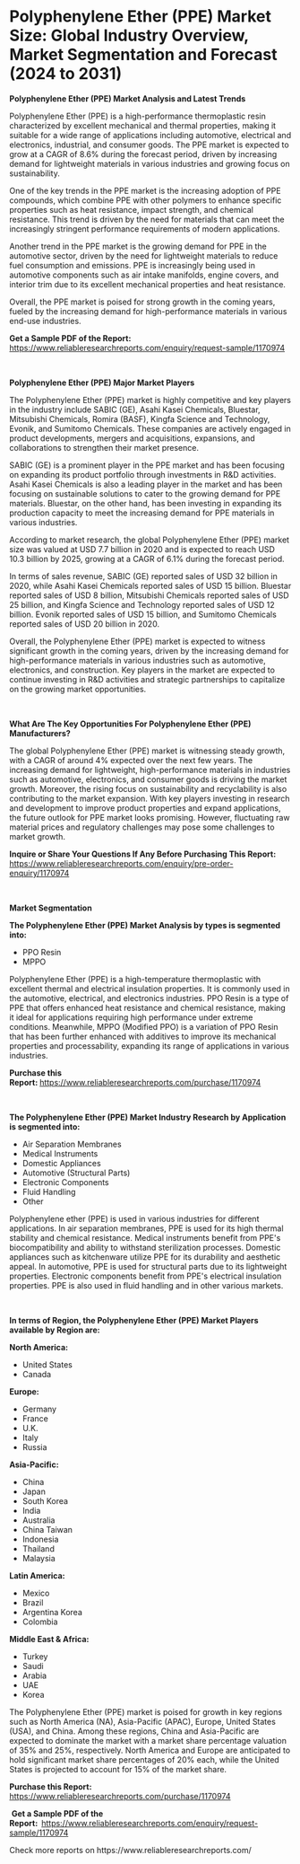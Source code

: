 <p><h1>Polyphenylene Ether (PPE) Market Size: Global Industry Overview, Market Segmentation and Forecast (2024 to 2031)</h1></p><p><strong>Polyphenylene Ether (PPE) Market Analysis and Latest Trends</strong></p>
<p><p>Polyphenylene Ether (PPE) is a high-performance thermoplastic resin characterized by excellent mechanical and thermal properties, making it suitable for a wide range of applications including automotive, electrical and electronics, industrial, and consumer goods. The PPE market is expected to grow at a CAGR of 8.6% during the forecast period, driven by increasing demand for lightweight materials in various industries and growing focus on sustainability.</p><p>One of the key trends in the PPE market is the increasing adoption of PPE compounds, which combine PPE with other polymers to enhance specific properties such as heat resistance, impact strength, and chemical resistance. This trend is driven by the need for materials that can meet the increasingly stringent performance requirements of modern applications.</p><p>Another trend in the PPE market is the growing demand for PPE in the automotive sector, driven by the need for lightweight materials to reduce fuel consumption and emissions. PPE is increasingly being used in automotive components such as air intake manifolds, engine covers, and interior trim due to its excellent mechanical properties and heat resistance.</p><p>Overall, the PPE market is poised for strong growth in the coming years, fueled by the increasing demand for high-performance materials in various end-use industries.</p></p>
<p><strong>Get a Sample PDF of the Report:&nbsp;</strong> <a href="https://www.reliableresearchreports.com/enquiry/request-sample/1170974">https://www.reliableresearchreports.com/enquiry/request-sample/1170974</a></p>
<p>&nbsp;</p>
<p><strong>Polyphenylene Ether (PPE) Major Market Players</strong></p>
<p><p>The Polyphenylene Ether (PPE) market is highly competitive and key players in the industry include SABIC (GE), Asahi Kasei Chemicals, Bluestar, Mitsubishi Chemicals, Romira (BASF), Kingfa Science and Technology, Evonik, and Sumitomo Chemicals. These companies are actively engaged in product developments, mergers and acquisitions, expansions, and collaborations to strengthen their market presence.</p><p>SABIC (GE) is a prominent player in the PPE market and has been focusing on expanding its product portfolio through investments in R&D activities. Asahi Kasei Chemicals is also a leading player in the market and has been focusing on sustainable solutions to cater to the growing demand for PPE materials. Bluestar, on the other hand, has been investing in expanding its production capacity to meet the increasing demand for PPE materials in various industries.</p><p>According to market research, the global Polyphenylene Ether (PPE) market size was valued at USD 7.7 billion in 2020 and is expected to reach USD 10.3 billion by 2025, growing at a CAGR of 6.1% during the forecast period.</p><p>In terms of sales revenue, SABIC (GE) reported sales of USD 32 billion in 2020, while Asahi Kasei Chemicals reported sales of USD 15 billion. Bluestar reported sales of USD 8 billion, Mitsubishi Chemicals reported sales of USD 25 billion, and Kingfa Science and Technology reported sales of USD 12 billion. Evonik reported sales of USD 15 billion, and Sumitomo Chemicals reported sales of USD 20 billion in 2020.</p><p>Overall, the Polyphenylene Ether (PPE) market is expected to witness significant growth in the coming years, driven by the increasing demand for high-performance materials in various industries such as automotive, electronics, and construction. Key players in the market are expected to continue investing in R&D activities and strategic partnerships to capitalize on the growing market opportunities.</p></p>
<p>&nbsp;</p>
<p><strong>What Are The Key Opportunities For Polyphenylene Ether (PPE) Manufacturers?</strong></p>
<p><p>The global Polyphenylene Ether (PPE) market is witnessing steady growth, with a CAGR of around 4% expected over the next few years. The increasing demand for lightweight, high-performance materials in industries such as automotive, electronics, and consumer goods is driving the market growth. Moreover, the rising focus on sustainability and recyclability is also contributing to the market expansion. With key players investing in research and development to improve product properties and expand applications, the future outlook for PPE market looks promising. However, fluctuating raw material prices and regulatory challenges may pose some challenges to market growth.</p></p>
<p><strong>Inquire or Share Your Questions If Any Before Purchasing This Report:</strong> <a href="https://www.reliableresearchreports.com/enquiry/pre-order-enquiry/1170974">https://www.reliableresearchreports.com/enquiry/pre-order-enquiry/1170974</a></p>
<p>&nbsp;</p>
<p><strong>Market Segmentation</strong></p>
<p><strong>The Polyphenylene Ether (PPE) Market Analysis by types is segmented into:</strong></p>
<p><ul><li>PPO Resin</li><li>MPPO</li></ul></p>
<p><p>Polyphenylene Ether (PPE) is a high-temperature thermoplastic with excellent thermal and electrical insulation properties. It is commonly used in the automotive, electrical, and electronics industries. PPO Resin is a type of PPE that offers enhanced heat resistance and chemical resistance, making it ideal for applications requiring high performance under extreme conditions. Meanwhile, MPPO (Modified PPO) is a variation of PPO Resin that has been further enhanced with additives to improve its mechanical properties and processability, expanding its range of applications in various industries.</p></p>
<p><strong>Purchase this Report:&nbsp;</strong><a href="https://www.reliableresearchreports.com/purchase/1170974">https://www.reliableresearchreports.com/purchase/1170974</a></p>
<p>&nbsp;</p>
<p><strong>The Polyphenylene Ether (PPE) Market Industry Research by Application is segmented into:</strong></p>
<p><ul><li>Air Separation Membranes</li><li>Medical Instruments</li><li>Domestic Appliances</li><li>Automotive (Structural Parts)</li><li>Electronic Components</li><li>Fluid Handling</li><li>Other</li></ul></p>
<p><p>Polyphenylene ether (PPE) is used in various industries for different applications. In air separation membranes, PPE is used for its high thermal stability and chemical resistance. Medical instruments benefit from PPE's biocompatibility and ability to withstand sterilization processes. Domestic appliances such as kitchenware utilize PPE for its durability and aesthetic appeal. In automotive, PPE is used for structural parts due to its lightweight properties. Electronic components benefit from PPE's electrical insulation properties. PPE is also used in fluid handling and in other various markets.</p></p>
<p>&nbsp;</p>
<p><strong>In terms of Region, the Polyphenylene Ether (PPE) Market Players available by Region are:</strong></p>
<p>
    <p> <strong> North America: </strong>
        <ul>
            <li>United States</li>
            <li>Canada</li>
        </ul>
        </p> 
    <p> <strong> Europe: </strong>
        <ul>
            <li>Germany</li>
            <li>France</li>
            <li>U.K.</li>
            <li>Italy</li>
            <li>Russia</li>
        </ul>
        </p> 
    <p> <strong> Asia-Pacific: </strong>
        <ul>
            <li>China</li>
            <li>Japan</li>
            <li>South Korea</li>
            <li>India</li>
            <li>Australia</li>
            <li>China Taiwan</li>
            <li>Indonesia</li>
            <li>Thailand</li>
            <li>Malaysia</li>
        </ul>
        </p> 
    <p> <strong> Latin America: </strong>
        <ul>
            <li>Mexico</li>
            <li>Brazil</li>
            <li>Argentina Korea</li>
            <li>Colombia</li>
        </ul>
        </p> 
    <p> <strong> Middle East & Africa: </strong>
        <ul>
            <li>Turkey</li>
            <li>Saudi</li>
            <li>Arabia</li>
            <li>UAE</li>
            <li>Korea</li>
        </ul>
    </p>
    </p>
<p><p>The Polyphenylene Ether (PPE) market is poised for growth in key regions such as North America (NA), Asia-Pacific (APAC), Europe, United States (USA), and China. Among these regions, China and Asia-Pacific are expected to dominate the market with a market share percentage valuation of 35% and 25%, respectively. North America and Europe are anticipated to hold significant market share percentages of 20% each, while the United States is projected to account for 15% of the market share.</p></p>
<p><strong>Purchase this Report: </strong><a href="https://www.reliableresearchreports.com/purchase/1170974">https://www.reliableresearchreports.com/purchase/1170974</a></p>
<p>&nbsp;<strong>Get a Sample PDF of the Report:&nbsp;&nbsp;</strong><a href="https://www.reliableresearchreports.com/enquiry/request-sample/1170974">https://www.reliableresearchreports.com/enquiry/request-sample/1170974</a></p>
<p><strong></strong></p>
<p>Check more reports on https://www.reliableresearchreports.com/</p>